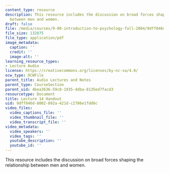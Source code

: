 ```yaml
---
content_type: resource
description: This resource includes the discussion on broad forces shaping the relationship
  between men and women.
draft: false
file: /media/courses/9-00-introduction-to-psychology-fall-2004/9dff846d8002892a421dc2786e1fdd6c_h14.pdf
file_size: 132875
file_type: application/pdf
image_metadata:
  caption: ''
  credit: ''
  image-alt: ''
learning_resource_types:
- Lecture Audio
license: https://creativecommons.org/licenses/by-nc-sa/4.0/
ocw_type: OCWFile
parent_title: Audio Lectures and Notes
parent_type: CourseSection
parent_uid: 4bea3636-59c8-1935-4dba-8135ed7facd3
resourcetype: Document
title: Lecture 14 Handout
uid: 9dff846d-8002-892a-421d-c2786e1fdd6c
video_files:
  video_captions_file: ''
  video_thumbnail_file: ''
  video_transcript_file: ''
video_metadata:
  video_speakers: ''
  video_tags: ''
  youtube_description: ''
  youtube_id: ''
---
```

This resource includes the discussion on broad forces shaping the relationship between men and women.